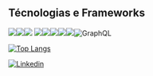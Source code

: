 
## Técnologias e Frameworks 

<img src="https://img.shields.io/badge/HTML5-E34F26?style=for-the-badge&logo=html5&logoColor=white"><img src="https://img.shields.io/badge/CSS3-1572B6?style=for-the-badge&logo=css3&logoColor=white"><img src="https://img.shields.io/badge/JavaScript-323330?style=for-the-badge&logo=javascript&logoColor=F7DF1E">
<img src="https://img.shields.io/badge/React-20232A?style=for-the-badge&logo=react&logoColor=61DAFB"><img src="https://img.shields.io/badge/TypeScript-007ACC?style=for-the-badge&logo=typescript&logoColor=white"><img src='https://img.shields.io/badge/Redux-593D88?style=for-the-badge&logo=redux&logoColor=white'><img src="https://img.shields.io/badge/Svelte-4A4A55?style=for-the-badge&logo=svelte&logoColor=FF3E00"><img src='https://img.shields.io/badge/styled--components-DB7093?style=for-the-badge&logo=styled-components&logoColor=white'>![GraphQL](https://img.shields.io/badge/-GraphQL-E10098?style=for-the-badge&logo=graphql&logoColor=white)


[![Top Langs](https://github-readme-stats.vercel.app/api/top-langs/?username=GustavoBrazThomaz&layout=compact&theme=radical)](https://github.com/anuraghazra/github-readme-stats)

[![Linkedin](https://img.shields.io/badge/LinkedIn-0077B5?style=for-the-badge&logo=linkedin&logoColor=white)](https://www.linkedin.com/in/gustavobrazdev/)
